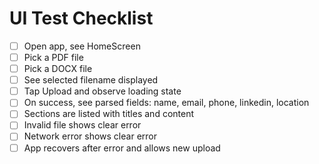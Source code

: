 # UI Test Checklist

- [ ] Open app, see HomeScreen
- [ ] Pick a PDF file
- [ ] Pick a DOCX file
- [ ] See selected filename displayed
- [ ] Tap Upload and observe loading state
- [ ] On success, see parsed fields: name, email, phone, linkedin, location
- [ ] Sections are listed with titles and content
- [ ] Invalid file shows clear error
- [ ] Network error shows clear error
- [ ] App recovers after error and allows new upload
